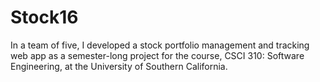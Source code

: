 # Stock16
In a team of five, I developed a stock portfolio management and tracking web app as a semester-long project for the course, CSCI 310: Software Engineering, at the University of Southern California.
